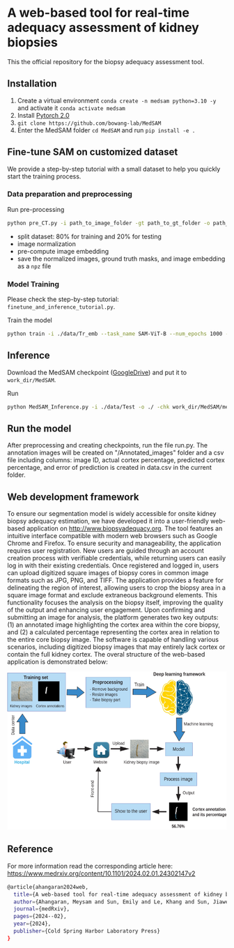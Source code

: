 # A web-based tool for real-time adequacy assessment of kidney biopsies

This the official repository for the biopsy adequacy assessment tool.


## Installation 
1. Create a virtual environment `conda create -n medsam python=3.10 -y` and activate it `conda activate medsam`
2. Install [Pytorch 2.0](https://pytorch.org/)
3. `git clone https://github.com/bowang-lab/MedSAM`
4. Enter the MedSAM folder `cd MedSAM` and run `pip install -e .`




## Fine-tune SAM on customized dataset

We provide a step-by-step tutorial with a small dataset to help you quickly start the training process.

### Data preparation and preprocessing

Run pre-processing


```bash
python pre_CT.py -i path_to_image_folder -gt path_to_gt_folder -o path_to_output
```

- split dataset: 80% for training and 20% for testing
- image normalization
- pre-compute image embedding
- save the normalized images, ground truth masks, and image embedding as a `npz` file


### Model Training

Please check the step-by-step tutorial: `finetune_and_inference_tutorial.py`.

Train the model

```bash
python train -i ./data/Tr_emb --task_name SAM-ViT-B --num_epochs 1000 --batch_size 8 --lr 1e-5
```



## Inference

Download the MedSAM checkpoint ([GoogleDrive](https://drive.google.com/drive/folders/1bWv_Zs5oYLpGMAvbotnlNXJPq7ltRUvF?usp=share_link)) and put it to `work_dir/MedSAM`. 

Run

```bash
python MedSAM_Inference.py -i ./data/Test -o ./ -chk work_dir/MedSAM/medsam_20230423_vit_b_0.0.1.pth
```

## Run the model
After preprocessing and creating checkpoints, run the file run.py. The annotation images will be created on "/Annotated_images" folder and a csv file
including columns: image ID, actual cortex percentage, predicted cortex percentage, and error of prediction is created in data.csv in the current folder.


## Web development framework
To ensure our segmentation model is widely accessible for onsite kidney biopsy adequacy estimation, we have developed it into a user-friendly web-based application on http://www.biopsyadequacy.org. The tool features an intuitive interface compatible with modern web browsers such as Google Chrome and Firefox. To ensure security and manageability, the application requires user registration. New users are guided through an account creation process with verifiable credentials, while returning users can easily log in with their existing credentials.
Once registered and logged in, users can upload digitized square images of biopsy cores in common image formats such as JPG, PNG, and TIFF. The application provides a feature for delineating the region of interest, allowing users to crop the biopsy area in a square image format and exclude extraneous background elements. This functionality focuses the analysis on the biopsy itself, improving the quality of the output and enhancing user engagement.
Upon confirming and submitting an image for analysis, the platform generates two key outputs: (1) an annotated image highlighting the cortex area within the core biopsy, and (2) a calculated percentage representing the cortex area in relation to the entire core biopsy image. The software is capable of handling various scenarios, including digitized biopsy images that may entirely lack cortex or contain the full kidney cortex. The overal structure of the web-based application is demonstrated below:

<img src = "https://github.com/me-ahangaran/Biopsy-Adequacy-Assessment-Tool/blob/main/Figure%201.svg">

## Reference
For more information read the corresponding article here: https://www.medrxiv.org/content/10.1101/2024.02.01.24302147v2
```bash
@article{ahangaran2024web,
  title={A web-based tool for real-time adequacy assessment of kidney biopsies},
  author={Ahangaran, Meysam and Sun, Emily and Le, Khang and Sun, Jiawei and Wang, William M and Tan, Tian Herng and Burdine, Lyle J and Dvanajscak, Zeljko and Cassol, Clarissa A and Sharma, Shree and others},
  journal={medRxiv},
  pages={2024--02},
  year={2024},
  publisher={Cold Spring Harbor Laboratory Press}
}
```

